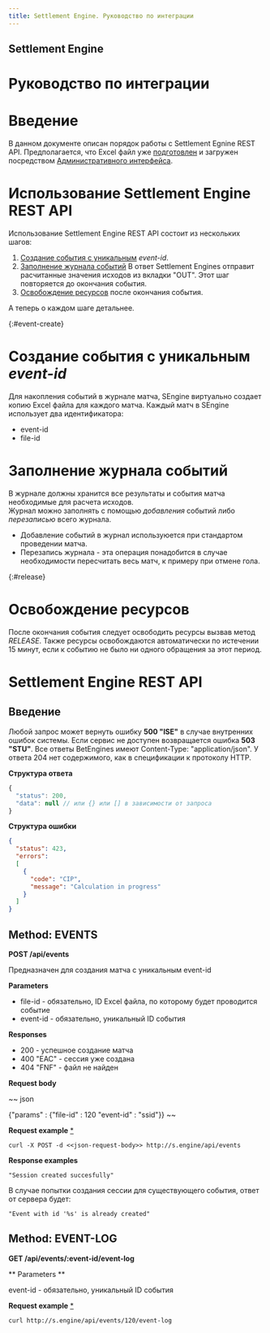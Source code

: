 ```yaml
---
title: Settlement Engine. Руководство по интеграции
---
```


## Settlement Engine

# Руководство по интеграции

# Введение

В данном документе описан порядок работы с Settlement Egnine REST API. Предполагается, что Excel файл уже [подготовлен](/ru/doc/sengine/file-preparation/) и загружен посредством [Административного интерфейса](/ru/doc/user-guide/).

# Использование Settlement Engine REST API 

Использование Settlement Engine REST API состоит из нескольких шагов:

1. [Создание события с уникальным](#event-create) *event-id*.
2. [Заполнение журнала событий](#event-log) В ответ Settlement Engines отправит расчитанные значения исходов из вкладки "OUT". Этот шаг повторяется до окончания события.
3. [Освобождение ресурсов](#release) после окончания события. 

А теперь о каждом шаге детальнее. 

{:#event-create}
# Создание события с уникальным *event-id*

Для накопления событий в журнале матча, SEngine виртуально создает копию Excel файла для каждого матча. Каждый матч в SEngine использует два идентификатора:

* event-id
* file-id

# Заполнение журнала событий

В журнале должны хранится все результаты и события матча необходимые для расчета исходов.  
Журнал можно заполнять с помощью *добавления* событий либо *перезаписью* всего журнала.
 
* Добавление  событий в журнал используюется при стандартом проведении матча. 
* Перезапись  журнала - эта операция понадобится в случае необходимости пересчитать весь матч, к примеру при отмене гола.

{:#release}
# Освобождение ресурсов
После окончания события следует освободить ресурсы вызвав метод *RELEASE*. Также ресурсы освобождаются автоматически по истечении 15 минут, если к событию не было ни одного обращения за этот период. 

# Settlement Engine REST API

## Введение

Любой запрос может вернуть ошибку **500 "ISE"** в случае внутренних ошибок системы. Если сервис не доступен возвращается ошибка **503 "STU"**. Все ответы BetEngines имеют Content-Type: "application/json". У ответа 204 нет содержимого, как в спецификации к протоколу HTTP.

**Структура ответа**

~~~ javascript
{
  "status": 200,
  "data": null // или {} или [] в зависимости от запроса
}
~~~

**Структура ошибки**

~~~ json
{
  "status": 423,
  "errors": 
  [
    {
      "code": "CIP",
      "message": "Calculation in progress"
    }
  ]
}
~~~

## Method: EVENTS

**POST /api/events**

Предназначен для создания матча с уникальным event-id

**Parameters**

* file-id - обязательно, ID Excel файла, по которому будет проводится событие
* event-id - обязательно, уникальный ID события

**Responses**

* 200 - успешное создание матча
* 400 "EAC" - сессия уже создана
* 404 "FNF" - файл не найден

**Request body**

~~ json

{"params" : 
   {"file-id" : 120
    "event-id" : "ssid"}}
~~
 
**Request example** <a href="#curl">*<a/> 

~~~
curl -X POST -d <<json-request-body>> http://s.engine/api/events
~~~
  
**Response examples**

~~~
"Session created succesfully"
~~~

В случае попытки создания сессии для существующего события, ответ от сервера будет:
 
~~~
"Event with id '%s' is already created"
~~~
 
## Method: EVENT-LOG

**GET /api/events/:event-id/event-log**

** Parameters **

event-id - обязательно, уникальный ID события

**Request example** <a href="#curl">*<a/>

~~~
curl http://s.engine/api/events/120/event-log
~~~

